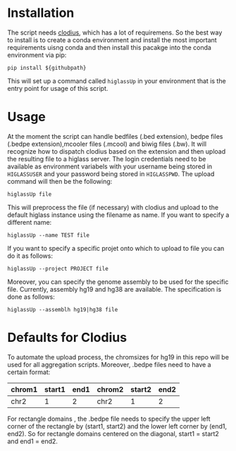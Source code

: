 # Installation


The script needs [clodius](https://github.com/higlass/clodius), which has a lot of requiremens. So the best way to install is to create a conda environment and install the most important requirements uisng conda and then install this pacakge into the conda environment via pip:

```pip install ${githubpath}```

This will set up a command called ```higlassUp``` in your environment that is the entry point for usage of this script.

# Usage

At the moment the script can handle bedfiles (.bed extension), bedpe files (.bedpe extension),mcooler files (.mcool) and biwig files (.bw). It will recognize how to dispatch clodius based on the extension and then upload the resulting file to a higlass server. The login credentials need to be available as environment variabels with your username being stored in `HIGLASSUSER` and your password being stored in `HIGLASSPWD`. 
The upload command will then be the following:

```higlassUp file```

This will preprocess the file (if necessary) with clodius and upload to the default higlass instance using the filename as name. If you want to specify a different name:

```higlassUp --name TEST file```

If you want to specify a specific projet onto which to upload to file you can do it as follows:

```higlassUp --project PROJECT file```

Moreover, you can specify the genome assembly to be used for the specific file. Currently, assembly hg19 and hg38 are available. The specification is done as follows:

```higlassUp --assemblh hg19|hg38 file```

# Defaults for Clodius

To automate the upload process, the chromsizes for hg19 in this repo will be used for all aggregation scripts. Moreover, .bedpe files need to have a certain format:

| chrom1  | start1 | end1 | chrom2 | start2 | end2 |
| ------------- | ------------- | ------------- | ------------- | ------------- | ------------- |
| chr2  | 1  | 2  | chr2  | 1  | 2  |

For rectangle domains , the .bedpe file needs to specify the upper left corner of the rectangle by (start1, start2) and the lower left corner by (end1, end2). So for rectangle domains centered on the diagonal, start1 = start2 and end1 = end2.

